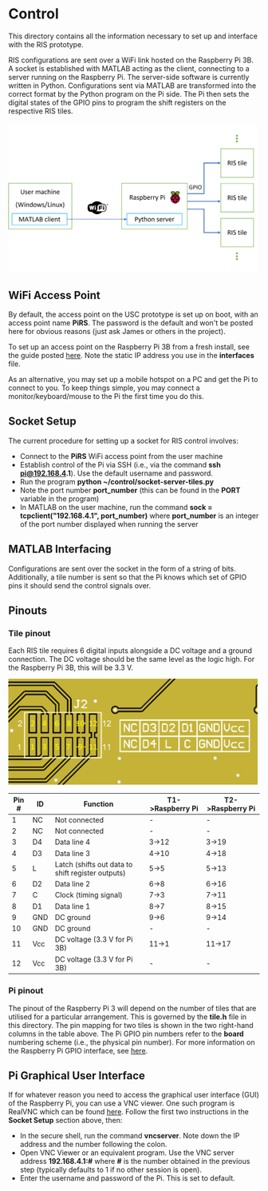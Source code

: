 # Control

This directory contains all the information necessary to set up and interface with the RIS prototype. 

RIS configurations are sent over a WiFi link hosted on the Raspberry Pi 3B. A socket is established with MATLAB acting as the client, connecting to a server running on the Raspberry Pi. The server-side software is currently written in Python. Configurations sent via MATLAB are transformed into the correct format by the Python program on the Pi side. The Pi then sets the digital states of the GPIO pins to program the shift registers on the respective RIS tiles. 

<img src="images/control_diagram.png" width="500" />

## WiFi Access Point

By default, the access point on the USC prototype is set up on boot, with an access point name **PiRS**. The password is the default and won't be posted here for obvious reasons (just ask James or others in the project). 

To set up an access point on the Raspberry Pi 3B from a fresh install, see the guide posted [here](https://learn.sparkfun.com/tutorials/setting-up-a-raspberry-pi-3-as-an-access-point/all). Note the static IP address you use in the __interfaces__ file.

As an alternative, you may set up a mobile hotspot on a PC and get the Pi to connect to you. To keep things simple, you may connect a monitor/keyboard/mouse to the Pi the first time you do this. 

## Socket Setup

The current procedure for setting up a socket for RIS control involves:

- Connect to the **PiRS** WiFi access point from the user machine
- Establish control of the Pi via SSH (i.e., via the command __ssh pi@192.168.4.1__). Use the default username and password.
- Run the program **python ~/control/socket-server-tiles.py**
- Note the port number **port_number** (this can be found in the **PORT** variable in the program)
- In MATLAB on the user machine, run the command **sock = tcpclient("192.168.4.1", port_number)** where **port_number** is an integer of the port number displayed when running the server

## MATLAB Interfacing

Configurations are sent over the socket in the form of a string of bits. Additionally, a tile number is sent so that the Pi knows which set of GPIO pins it should send the control signals over. 

## Pinouts

### Tile pinout

Each RIS tile requires 6 digital inputs alongside a DC voltage and a ground connection. The DC voltage should be the same level as the logic high. For the Raspberry Pi 3B, this will be 3.3 V. 

<img src="images/pinout_tile.png" width="500" />

| Pin # | ID   | Function                                           | T1->Raspberry Pi | T2->Raspberry Pi |
|-------|------|----------------------------------------------------|------------------|------------------|
| 1     | NC   | Not connected                                      | -                | -                |
| 2     | NC   | Not connected                                      | -                | -                |
| 3     | D4   | Data line 4                                        | 3->12            | 3->19            |
| 4     | D3   | Data line 3                                        | 4->10            | 4->18            |
| 5     | L    | Latch (shifts out data to shift register outputs)  | 5->5             | 5->13            |
| 6     | D2   | Data line 2                                        | 6->8             | 6->16            |
| 7     | C    | Clock (timing signal)                              | 7->3             | 7->11            |
| 8     | D1   | Data line 1                                        | 8->7             | 8->15            |
| 9     | GND  | DC ground                                          | 9->6             | 9->14            |
| 10    | GND  | DC ground                                          | -                | -                |
| 11    | Vcc  | DC voltage (3.3 V for Pi 3B)                       | 11->1            | 11->17           |
| 12    | Vcc  | DC voltage (3.3 V for Pi 3B)                       | -                | -                |

### Pi pinout

The pinout of the Raspberry Pi 3 will depend on the number of tiles that are utilised for a particular arrangement. This is governed by the **tile.h** file in this directory. The pin mapping for two tiles is shown in the two right-hand columns in the table above. The Pi GPIO pin numbers refer to the __board__ numbering scheme (i.e., the physical pin number). For more information on the Raspberry Pi GPIO interface, see [here](https://www.raspberrypi.com/documentation/computers/raspberry-pi.html#gpio-and-the-40-pin-header). 

## Pi Graphical User Interface

If for whatever reason you need to access the graphical user interface (GUI) of the Raspberry Pi, you can use a VNC viewer. One such program is RealVNC which can be found [here](https://www.realvnc.com/en/connect/download/vnc/). Follow the first two instructions in the **Socket Setup** section above, then:

- In the secure shell, run the command **vncserver**. Note down the IP address and the number following the colon.
- Open VNC Viewer or an equivalent program. Use the VNC server address **192.168.4.1:#** where **#** is the number obtained in the previous step (typically defaults to 1 if no other session is open).
- Enter the username and password of the Pi. This is set to default.

